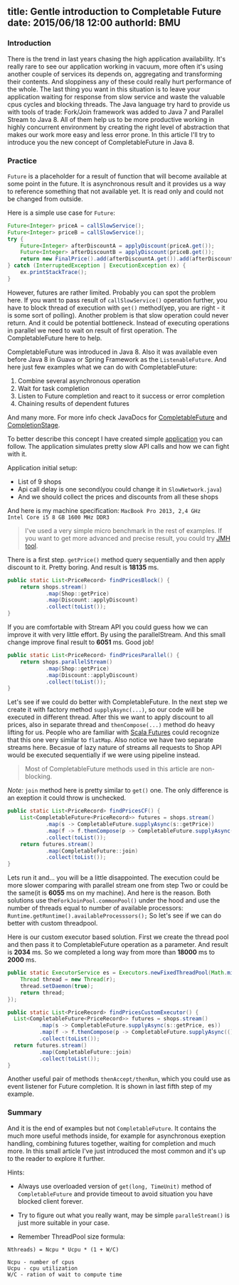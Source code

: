 title: Gentle introduction to Completable Future
date: 2015/06/18 12:00
authorId: BMU
---

### Introduction

There is the trend in last years chasing the high application availability. It's really rare to see our application working in vacuum, more often it's using another couple of services its depends on, aggregating and transforming their contents. And sloppiness any of these could really hurt performance of the whole. The last thing you want in this situation is to leave your application waiting for response from slow service and waste the valuable cpus cycles and blocking threads. The Java language try hard to provide us with tools of trade: Fork/Join framework was added to Java 7 and Parallel Stream to Java 8. All of them help us to be more productive working in highly concurrent environment by creating the right level of abstraction that makes our work more easy and less error prone. In this article I'll try to introduce you the new concept of CompletableFuture in Java 8.

<!-- more -->

### Practice

<code>Future</code> is a placeholder for a result of function that will become available at some point in the future. It is asynchronous result and it provides us a way to reference something that not available yet. It is read only and could not be changed from outside.

Here is a simple use case for <code>Future</code>:

```Java
Future<Integer> priceA = callSlowService();
Future<Integer> priceB = callSlowService();
try {
    Future<Integer> afterDiscountA = applyDiscount(priceA.get());
    Future<Integer> afterDiscountB = applyDiscount(priceB.get());
    return new FinalPrice().add(afterDiscountA.get()).add(afterDiscountB.get());
} catch (InterruptedException | ExecutionException ex) {
    ex.printStackTrace();
}
```

However, futures are rather limited. Probably you can spot the problem here. If you want to pass result of <code>callSlowService()</code> operation further, you have to block thread of execution with <code>get()</code> method(yep, you are right - it is some sort of polling). Another problem is that slow operation could never return. And it could be potential bottleneck. Instead of executing operations in parallel we need to wait on result of first operation. The CompletableFuture here to help.

CompletableFuture was introduced in Java 8. Also it was available even before Java 8 in Guava or Spring Framework as the <code>ListenableFuture</code>. And here just few examples what we can do with CompletableFuture:

1. Combine several asynchronous operation
2. Wait for task completion
3. Listen to Future completion and react to it success or error completion
4. Chaining results of dependent futures

And many more. For more info check JavaDocs for [CompletableFuture](https://docs.oracle.com/javase/8/docs/api/java/util/concurrent/CompletableFuture.html) and [CompletionStage](https://docs.oracle.com/javase/8/docs/api/java/util/concurrent/CompletionStage.html).

To better describe this concept I have created simple [application](https://github.com/elqsar/completablefuture-examples) you can follow. The application simulates pretty slow API calls and how we can fight with it.

Application initial setup:

* List of 9 shops
* Api call delay is one second(you could change it in <code>SlowNetwork.java</code>)
* And we should collect the prices and discounts from all these shops

And here is my machine specification:
<code>MacBook Pro 2013, 2,4 GHz Intel Core i5 8 GB 1600 MHz DDR3</code>

> I've used a very simple micro benchmark in the rest of examples. If you want to get more advanced and precise result, you could try [JMH tool](http://openjdk.java.net/projects/code-tools/jmh/).

There is a first step. <code>getPrice()</code> method query sequentially and then apply discount to it. Pretty boring. And result is **18135** ms.

```Java
public static List<PriceRecord> findPricesBlock() {
    return shops.stream()
            .map(Shop::getPrice)
            .map(Discount::applyDiscount)
            .collect(toList());
}
```

If you are comfortable with Stream API you could guess how we can improve it with very little effort. By using the parallelStream. And this small change improve final result to **6051** ms. Good job!

```Java
public static List<PriceRecord> findPricesParallel() {
    return shops.parallelStream()
            .map(Shop::getPrice)
            .map(Discount::applyDiscount)
            .collect(toList());
}
```

Let's see if we could do better with CompletableFuture. In the next step we create it with factory method <code>supplyAsync(...)</code>, so our code will be executed in different thread. After this we want to apply discount to all prices, also in separate thread and <code>thenCompose(...)</code> method do heavy lifting for us. People who are familiar with [Scala Futures](http://docs.scala-lang.org/overviews/core/futures.html) could recognize that this one very similar to <code>flatMap</code>. Also notice we have two separate streams here. Becasue of lazy nature of streams all requests to Shop API would be executed sequentially if we were using pipeline instead.
 
> Most of CompletableFuture methods used in this article are non-blocking.

*Note:* <code>join</code> method here is pretty similar to <code>get()</code> one. The only difference is an exeption it could throw is unchecked.

```Java
public static List<PriceRecord> findPricesCF() {
    List<CompletableFuture<PriceRecord>> futures = shops.stream()
            .map(s -> CompletableFuture.supplyAsync(s::getPrice))
            .map(f -> f.thenCompose(p -> CompletableFuture.supplyAsync(() -> Discount.applyDiscount(p))))
            .collect(toList());
    return futures.stream()
            .map(CompletableFuture::join)
            .collect(toList());
}
```

Lets run it and... you will be a little disappointed. The execution could be more slower comparing with parallel stream one from step Two or could be the same(it is **6055** ms on my machine). And here is the reason. Both solutions use the<code>ForkJoinPool.commonPool()</code> under the hood and use the number of threads equal to number of available processors: <code>Runtime.getRuntime().availableProcesssors();</code> So let's see if we can do better with custom threadpool.

Here is our custom executor based solution. First we create the thread pool and then pass it to CompletableFuture operation as a parameter. And result is **2034** ms. So we completed a long way from more than **18000** ms to **2000** ms.

```Java
public static ExecutorService es = Executors.newFixedThreadPool(Math.min(shops.size(), 100), r -> {
    Thread thread = new Thread(r);
    thread.setDaemon(true);
    return thread;
});

public static List<PriceRecord> findPricesCustomExecutor() {
  List<CompletableFuture<PriceRecord>> futures = shops.stream()
          .map(s -> CompletableFuture.supplyAsync(s::getPrice, es))
          .map(f -> f.thenCompose(p -> CompletableFuture.supplyAsync(() -> Discount.applyDiscount(p), es)))
          .collect(toList());
  return futures.stream()
          .map(CompletableFuture::join)
          .collect(toList());
}
```
Another useful pair of methods <code>thenAccept/thenRun</code>, which you could use as event listener for Future completion. It is shown in last fifth step of my example.

### Summary

And it is the end of examples but not <code>CompletableFuture</code>. It contains the much more useful methods inside, for example for asynchronous exeption handling, combining futures together, waiting for completion and much more. In this small article I've just introduced the most common and it's up to the reader to explore it further. 

Hints:

* Always use overloaded version of <code>get(long, TimeUnit)</code> method of <code>CompletableFuture</code> and provide timeout to avoid situation you have blocked client forever.

* Try to figure out what you really want, may be simple <code>paralleStream()</code> is just more suitable in your case.

* Remember ThreadPool size formula:

```
Nthreads) = Ncpu * Ucpu * (1 + W/C)

Ncpu - number of cpus
Ucpu - cpu utilization
W/C - ration of wait to compute time
``` 
